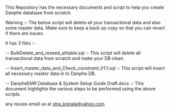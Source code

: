 This Repository has the necessary documents and script to help you create Danphe database from scratch.

Warning :- The below script will delete all your transactional data and also some master data. Make sure to keep a back up copy so that you can revert if there are issues.

It has 3 files :-

-- BulkDelete_and_reseed_alltable.sql  :- This script will delete all transactional data from scratch and make your DB clean.

-- Insert_master_data_and_Check_constraint_V1.1.sql :- This script will insert all necessary master data in to Danphe DB.

-- DanpheEMR Database & System Setup Guide Draft.docx :- This document highlights the various steps to be performed using the above scripts.

any issues email us at shiv_koirala@yahoo.com 

